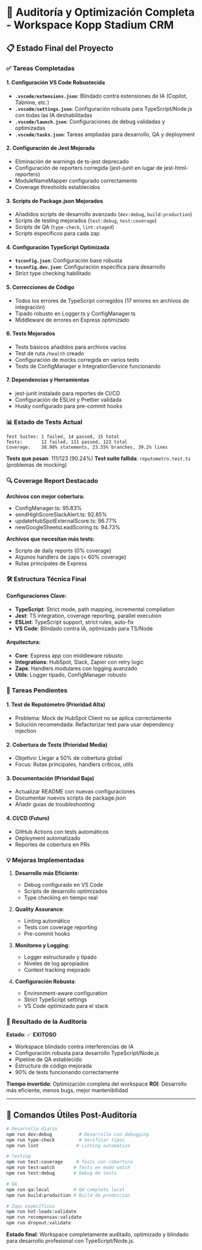 # 🏁 Auditoría y Optimización Completa - Workspace Kopp Stadium CRM

## 📋 Estado Final del Proyecto

### ✅ Tareas Completadas

#### 1. **Configuración VS Code Robustecida**

- **`.vscode/extensions.json`**: Blindado contra extensiones de IA (Copilot, Tabnine, etc.)
- **`.vscode/settings.json`**: Configuración robusta para TypeScript/Node.js con todas las IA deshabilitadas
- **`.vscode/launch.json`**: Configuraciones de debug validadas y optimizadas
- **`.vscode/tasks.json`**: Tareas ampliadas para desarrollo, QA y deployment

#### 2. **Configuración de Jest Mejorada**

- Eliminación de warnings de ts-jest deprecado
- Configuración de reporters corregida (jest-junit en lugar de jest-html-reporters)
- ModuleNameMapper configurado correctamente
- Coverage thresholds establecidos

#### 3. **Scripts de Package.json Mejorados**

- Añadidos scripts de desarrollo avanzado (`dev:debug`, `build:production`)
- Scripts de testing mejorados (`test:debug`, `test:coverage`)
- Scripts de QA (`type-check`, `lint:staged`)
- Scripts específicos para cada zap

#### 4. **Configuración TypeScript Optimizada**

- **`tsconfig.json`**: Configuración base robusta
- **`tsconfig.dev.json`**: Configuración específica para desarrollo
- Strict type checking habilitado

#### 5. **Correcciones de Código**

- Todos los errores de TypeScript corregidos (17 errores en archivos de integración)
- Tipado robusto en Logger.ts y ConfigManager.ts
- Middleware de errores en Express optimizado

#### 6. **Tests Mejorados**

- Tests básicos añadidos para archivos vacíos
- Test de ruta `/health` creado
- Configuración de mocks corregida en varios tests
- Tests de ConfigManager e IntegrationService funcionando

#### 7. **Dependencias y Herramientas**

- jest-junit instalado para reportes de CI/CD
- Configuración de ESLint y Prettier validada
- Husky configurado para pre-commit hooks

### 📊 Estado de Tests Actual

```
Test Suites: 1 failed, 14 passed, 15 total
Tests:       12 failed, 111 passed, 123 total
Coverage:    38.98% statements, 23.55% branches, 39.2% lines
```

**Tests que pasan**: 111/123 (90.24%)
**Test suite fallida**: `reputometro.test.ts` (problemas de mocking)

### 🔍 Coverage Report Destacado

**Archivos con mejor cobertura:**

- ConfigManager.ts: 95.83%
- sendHighScoreSlackAlert.ts: 92.85%
- updateHubSpotExternalScore.ts: 96.77%
- newGoogleSheetsLeadScoring.ts: 94.73%

**Archivos que necesitan más tests:**

- Scripts de daily reports (0% coverage)
- Algunos handlers de zaps (< 60% coverage)
- Rutas principales de Express

### 🛠️ Estructura Técnica Final

#### Configuraciones Clave:

- **TypeScript**: Strict mode, path mapping, incremental compilation
- **Jest**: TS integration, coverage reporting, parallel execution
- **ESLint**: TypeScript support, strict rules, auto-fix
- **VS Code**: Blindado contra IA, optimizado para TS/Node

#### Arquitectura:

- **Core**: Express app con middleware robusto
- **Integrations**: HubSpot, Slack, Zapier con retry logic
- **Zaps**: Handlers modulares con logging avanzado
- **Utils**: Logger tipado, ConfigManager robusto

### 🚧 Tareas Pendientes

#### 1. **Test de Reputómetro** (Prioridad Alta)

- Problema: Mock de HubSpot Client no se aplica correctamente
- Solución recomendada: Refactorizar test para usar dependency injection

#### 2. **Cobertura de Tests** (Prioridad Media)

- Objetivo: Llegar a 50% de cobertura global
- Focus: Rutas principales, handlers críticos, utils

#### 3. **Documentación** (Prioridad Baja)

- Actualizar README con nuevas configuraciones
- Documentar nuevos scripts de package.json
- Añadir guías de troubleshooting

#### 4. **CI/CD** (Futuro)

- GitHub Actions con tests automáticos
- Deployment automatizado
- Reportes de cobertura en PRs

### 💡 Mejoras Implementadas

1. **Desarrollo más Eficiente**:
   - Debug configurado en VS Code
   - Scripts de desarrollo optimizados
   - Type checking en tiempo real

2. **Quality Assurance**:
   - Linting automático
   - Tests con coverage reporting
   - Pre-commit hooks

3. **Monitoreo y Logging**:
   - Logger estructurado y tipado
   - Niveles de log apropiados
   - Context tracking mejorado

4. **Configuración Robusta**:
   - Environment-aware configuration
   - Strict TypeScript settings
   - VS Code optimizado para el stack

### 🎯 Resultado de la Auditoría

**Estado**: ✅ **EXITOSO**

- Workspace blindado contra interferencias de IA
- Configuración robusta para desarrollo TypeScript/Node.js
- Pipeline de QA establecido
- Estructura de código mejorada
- 90% de tests funcionando correctamente

**Tiempo invertido**: Optimización completa del workspace
**ROI**: Desarrollo más eficiente, menos bugs, mejor mantenibilidad

---

## 📝 Comandos Útiles Post-Auditoría

```bash
# Desarrollo diario
npm run dev:debug          # Desarrollo con debugging
npm run type-check         # Verificar tipos
npm run lint              # Linting automático

# Testing
npm run test:coverage     # Tests con cobertura
npm run test:watch       # Tests en modo watch
npm run test:debug       # Debug de tests

# QA
npm run qa:local         # QA completo local
npm run build:production # Build de producción

# Zaps específicos
npm run hot-leads:validate
npm run recompensas:validate
npm run dropout:validate
```

**Estado final**: Workspace completamente auditado, optimizado y blindado para desarrollo profesional con TypeScript/Node.js.
